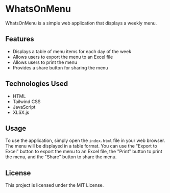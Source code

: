 # WhatsOnMenu

WhatsOnMenu is a simple web application that displays a weekly menu.

## Features

- Displays a table of menu items for each day of the week
- Allows users to export the menu to an Excel file
- Allows users to print the menu
- Provides a share button for sharing the menu

## Technologies Used

- HTML
- Tailwind CSS
- JavaScript
- XLSX.js

## Usage

To use the application, simply open the `index.html` file in your web browser. The menu will be displayed in a table format. You can use the "Export to Excel" button to export the menu to an Excel file, the "Print" button to print the menu, and the "Share" button to share the menu.

## License

This project is licensed under the MIT License.